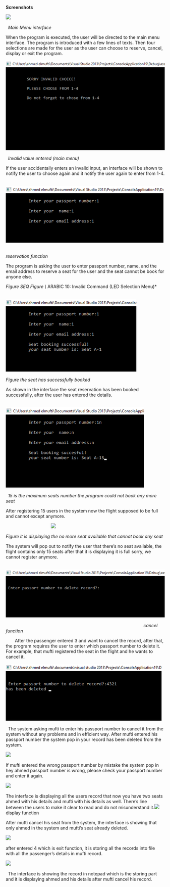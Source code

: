 ﻿**Screenshots**

![](Aspose.Words.3919a884-1c78-4932-8eb0-e2732cd6bd20.001.png)

` `*Main Menu interface*

When the program is executed, the user will be directed to the main menu interface. The program is introduced with a few lines of texts. Then four selections are made for the user as the user can choose to reserve, cancel, display or exit the program.

![](Aspose.Words.3919a884-1c78-4932-8eb0-e2732cd6bd20.002.png)

` `*Invalid value entered (main menu)*

If the user accidentally enters an invalid input, an interface will be shown to notify the user to choose again and it notify the user again to enter from 1-4.

`  `![](Aspose.Words.3919a884-1c78-4932-8eb0-e2732cd6bd20.003.png)

`                                                            `*reservation function*

The program is asking the user to enter passport number, name, and the email address to reserve a seat for the user and the seat cannot be book for anyone else.

*Figure  SEQ Figure \\* ARABIC 10: Invalid Command (LED Selection Menu)*

`                 `![](Aspose.Words.3919a884-1c78-4932-8eb0-e2732cd6bd20.004.png)

*Figure the seat has successfully booked* 

As shown in the interface the seat reservation has been booked successfully, after the user has entered the details. 

`             `![](Aspose.Words.3919a884-1c78-4932-8eb0-e2732cd6bd20.005.png)

` `*15 is the maximum seats number the program could not book any more seat*

After registering 15 users in the system now the flight supposed to be full and cannot except anymore. 



`                    `![](Aspose.Words.3919a884-1c78-4932-8eb0-e2732cd6bd20.006.png)

*Figure it is displaying the no more seat available that cannot book any seat* 

The system will pop out to notify the user that there’s no seat available, the flight contains only 15 seats after that it is displaying it is full sorry, we cannot register anymore. 



`    `![](Aspose.Words.3919a884-1c78-4932-8eb0-e2732cd6bd20.007.png)

`                                                             `*cancel function* 

`    `After the passenger entered 3 and want to cancel the record, after that, the program requires the user to enter which passport number to delete it. For example, that mufti registered the seat in the flight and he wants to cancel it.

![](Aspose.Words.3919a884-1c78-4932-8eb0-e2732cd6bd20.008.png)                     

` `The system asking mufti to enter his passport number to cancel it from the system without any problems and in efficient way. After mufti entered his passport number the system pop in your record has been deleted from the system.

![](Aspose.Words.3919a884-1c78-4932-8eb0-e2732cd6bd20.009.png)

If mufti entered the wrong passport number by mistake the system pop in hey ahmed passport number is wrong, please check your passport number and enter it again.

![](Aspose.Words.3919a884-1c78-4932-8eb0-e2732cd6bd20.010.png)

The interface is displaying all the users record that now you have two seats ahmed with his details and mufti with his details as well. There’s line between the users to make it clear to read and do not misunderstand it.![](Aspose.Words.3919a884-1c78-4932-8eb0-e2732cd6bd20.011.png)  display function 

After mufti cancel his seat from the system, the interface is showing that only ahmed in the system and mufti’s seat already deleted.

![](Aspose.Words.3919a884-1c78-4932-8eb0-e2732cd6bd20.012.png)

after entered 4 which is exit function, it is storing all the records into file with all the passenger’s details in mufti record. 

![](Aspose.Words.3919a884-1c78-4932-8eb0-e2732cd6bd20.013.png)

` `The interface is showing the record in notepad which is the storing part and it is displaying ahmed and his details after mufti cancel his record.
